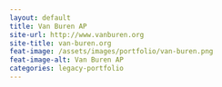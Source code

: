 ```yaml
---
layout: default
title: Van Buren AP
site-url: http://www.vanburen.org
site-title: van-buren.org
feat-image: /assets/images/portfolio/van-buren.png
feat-image-alt: Van Buren AP
categories: legacy-portfolio
---
```


